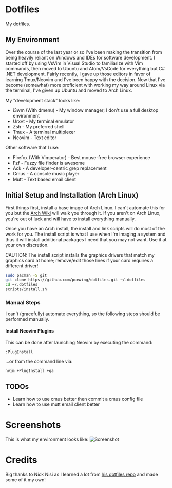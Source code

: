 # Dotfiles
My dotfiles.

## My Environment
Over the course of the last year or so I've been making the transition from being heavily reliant on Windows and IDEs for software development. I started off by using VsVim in Visual Studio to familiarize with Vim commands, then moved to Ubuntu and Atom/VsCode for everything but C# .NET development. Fairly recently, I gave up those editors in favor of learning Tmux/Neovim and I've been happy with the decision. Now that I've become (somewhat) more proficient with working my way around Linux via the terminal, I've given up Ubuntu and moved to Arch Linux.

My "development stack" looks like:
* i3wm (With dmenu) - My window manager; I don't use a full desktop environment
* Urxvt - My terminal emulator
* Zsh - My preferred shell
* Tmux - A terminal multiplexer
* Neovim - Text editor

Other software that I use:
* Firefox (With Vimperator) - Best mouse-free browser experience
* Fzf - Fuzzy file finder is awesome
* Ack - A developer-centric grep replacement
* Cmus - A console music player
* Mutt - Text based email client

## Initial Setup and Installation (Arch Linux)
First things first, install a base image of Arch Linux. I can't automate this for you but the [Arch Wiki][ArchWikiInstall] will walk you through it. If you aren't on Arch Linux, you're out of luck and will have to install everything manually.

Once you have an Arch install, the install and link scripts will do most of the work for you. The install script is what I use when I'm imaging a system and thus it will install additional packages I need that you may not want. Use it at your own discretion.

CAUTION: The install script installs the graphics drivers that match my graphics card at home; remove/edit those lines if your card requires a different driver!
```bash
sudo pacman -S git
git clone https://github.com/pcewing/dotfiles.git ~/.dotfiles
cd ~/.dotfiles
scripts/install.sh
```

### Manual Steps
I can't (gracefully) automate everything, so the following steps should be performed manually.

#### Install Neovim Plugins
This can be done after launching Neovim by executing the command:
```
:PlugInstall
```
...or from the command line via:
```bash
nvim +PlugInstall +qa
```

## TODOs

* Learn how to use cmus better then commit a cmus config file
* Learn how to use mutt email client better

# Screenshots

This is what my environment looks like:
![Screenshot](./Screenshot.png)

# Credits
Big thanks to Nick Nisi as I learned a lot from [his dotfiles repo][NickNisiDotfiles] and made some of it my own!

[NickNisiDotfiles]: <https://github.com/nicknisi/dotfiles>
[ArchWikiInstall]: <https://wiki.archlinux.org/index.php/installation_guide>
[DiffSoFancy]: <https://github.com/so-fancy/diff-so-fancy>
[NpmGlobal]: <https://docs.npmjs.com/getting-started/fixing-npm-permissions>
